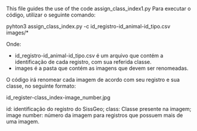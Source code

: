 This file guides the use of the code assign_class_index1.py
Para executar o código, utilizar o seguinte comando:

pyhton3 assign_class_index.py -c id_registro-id_animal-id_tipo.csv images/*

Onde:
- id_registro-id_animal-id_tipo.csv é um arquivo que contém a identificação de cada registro, com sua referida classe.
- images é a pasta que contém as imagens que devem ser renomeadas.

O código irá renomear cada imagem de acordo com seu registro e sua classe, no seguinte formato:

id_register-class_index-image_number.jpg

id: identificação do registro do SissGeo;
class: Classe presente na imagem;
image number: número da imagem para registros que possuem mais de uma imagem.
